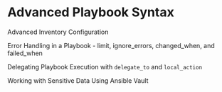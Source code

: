 # Advanced Playbook Syntax

Advanced Inventory Configuration

Error Handling in a Playbook - limit, ignore_errors, changed_when, and failed_when

Delegating Playbook Execution with `delegate_to` and `local_action`

Working with Sensitive Data Using Ansible Vault
